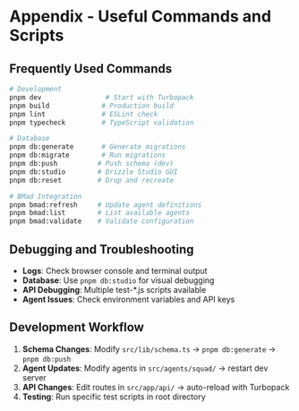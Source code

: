 # Appendix - Useful Commands and Scripts

## Frequently Used Commands

```bash
# Development
pnpm dev                # Start with Turbopack
pnpm build             # Production build
pnpm lint              # ESLint check
pnpm typecheck         # TypeScript validation

# Database
pnpm db:generate       # Generate migrations
pnpm db:migrate        # Run migrations  
pnpm db:push          # Push schema (dev)
pnpm db:studio        # Drizzle Studio GUI
pnpm db:reset         # Drop and recreate

# BMad Integration
pnpm bmad:refresh     # Update agent definitions
pnpm bmad:list        # List available agents
pnpm bmad:validate    # Validate configuration
```

## Debugging and Troubleshooting

- **Logs**: Check browser console and terminal output
- **Database**: Use `pnpm db:studio` for visual debugging
- **API Debugging**: Multiple test-*.js scripts available
- **Agent Issues**: Check environment variables and API keys

## Development Workflow

1. **Schema Changes**: Modify `src/lib/schema.ts` → `pnpm db:generate` → `pnpm db:push`
2. **Agent Updates**: Modify agents in `src/agents/squad/` → restart dev server
3. **API Changes**: Edit routes in `src/app/api/` → auto-reload with Turbopack
4. **Testing**: Run specific test scripts in root directory
